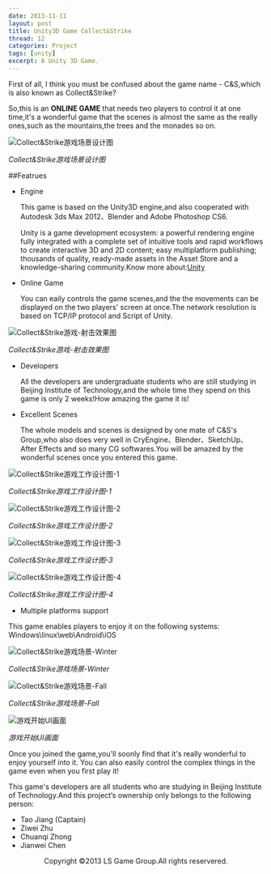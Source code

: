 ```yaml
---
date: 2013-11-11
layout: post
title: Unity3D Game Collect&Strike
thread: 12
categories: Project
tags: [unity]
excerpt: A Unity 3D Game.
---
```


First of all, I think you must be confused about the game name - C&S,which is also known as Collect&Strike?

So,this is an **ONLINE GAME** that needs two players to control it at one time,it's a wonderful game that the scenes is almost the same as the really ones,such as the mountains,the trees and the monades so on.

![Collect&Strike游戏场景设计图](/assets/2013-11-11-cs-scene-1.jpg)

<em>Collect&Strike游戏场景设计图</em>

##Featrues

* Engine

    This game is based on the Unity3D engine,and also cooperated with Autodesk 3ds Max 2012、Blender and Adobe Photoshop CS6.
    
    Unity is a game development ecosystem: a powerful rendering engine fully integrated with a complete set of intuitive tools and rapid workflows to create interactive 3D and 2D content; easy multiplatform publishing; thousands of quality, ready-made assets in the Asset Store and a knowledge-sharing community.Know more about:[Unity](http://unity3d.com/)

* Online Game

    You can eaily controls the game scenes,and the the movements can be displayed on the two players' screen at once.The network resolution is based on TCP/IP protocol and Script of Unity.

![Collect&Strike游戏-射击效果图](/assets/2013-11-11-cs-shot.jpg)

<em>Collect&Strike游戏-射击效果图</em>

* Developers

    All the developers are undergraduate students who are still studying in Beijing Institute of Technology,and the whole time they spend on this game is only 2 weeks!How amazing the game it is!

* Excellent Scenes

    The whole models and scenes is designed by one mate of C&S's Group,who also does very well in CryEngine、Blender、SketchUp、After Effects and so many CG softwares.You will be amazed by the wonderful scenes once you entered this game.

![Collect&Strike游戏工作设计图-1](/assets/2013-11-11-cs-design-1.png)

<em>Collect&Strike游戏工作设计图-1</em>

![Collect&Strike游戏工作设计图-2](/assets/2013-11-11-cs-design-2.png)

<em>Collect&Strike游戏工作设计图-2</em>

![Collect&Strike游戏工作设计图-3](/assets/2013-11-11-cs-design-3.png)

<em>Collect&Strike游戏工作设计图-3</em>

![Collect&Strike游戏工作设计图-4](/assets/2013-11-11-cs-design-4.png)

<em>Collect&Strike游戏工作设计图-4</em>

* Multiple platforms support

This game enables players to enjoy it on the following systems: Windows\linux\web\Android\iOS

![Collect&Strike游戏场景-Winter](/assets/2013-11-11-cs-scene-2.jpg)

<em>Collect&Strike游戏场景-Winter</em>

![Collect&Strike游戏场景-Fall](/assets/2013-11-11-cs-scene-3.jpg)

<em>Collect&Strike游戏场景-Fall</em>

![游戏开始UI画面](/assets/2013-11-11-cs-start.jpg)

<em>游戏开始UI画面</em>

Once you joined the game,you'll soonly find that it's really wonderful to enjoy yourself into it. You can also easily control the complex things in the game even when you first play it!  

This game's developers are all students who are studying in Beijing Institute of Technology.And this project‘s ownership only belongs to the following person:

* Tao Jiang (Captain)
* Ziwei Zhu
* Chuanqi Zhong
* Jianwei Chen

<center>Copyright ©2013 LS Game Group.All rights reservered.</center>